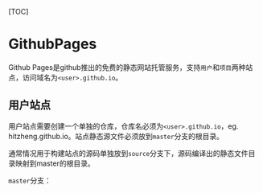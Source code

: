[TOC]

# GithubPages

Github Pages是github推出的免费的静态网站托管服务，支持`用户`和`项目`两种站点，访问域名为`<user>.github.io`。



## 用户站点

用户站点需要创建一个单独的仓库，仓库名必须为`<user>.github.io`，eg. hitzheng.github.io。站点静态源文件必须放到`master`分支的根目录。

通常情况用于构建站点的源码单独放到`source`分支下，源码编译出的静态文件目录映射到master的根目录。

`master`分支：

```sh

```





